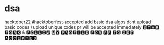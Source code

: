 # dsa
hacktober22
#hacktoberfest-accepted
add basic dsa algos dont upload basic codes / upload unique codes pr will be accepted immediately
🆂🆃🅰🆁 🅵🅾🆁🅺 & 🅵🅾🅻🅻🅾🆆 🅼🆈 🅿🆁🅾🅵🅸🅻🅴 🅵🅾🆁   🅿🆁   🆃🅾 🅶🅴🆃 🅰🅲🅲🅴🅿🆃🅴🅳

